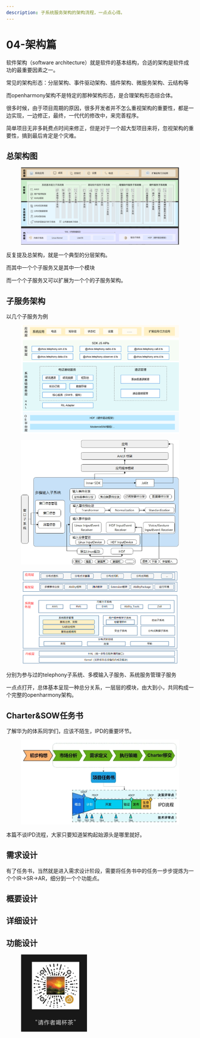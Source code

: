 ```yaml
---
description: 子系统服务架构的架构流程，一点点心得。
---
```


# 04-架构篇

软件架构（software architecture）就是软件的基本结构，合适的架构是软件成功的最重要因素之一。

常见的架构形态：分层架构、事件驱动架构、插件架构、微服务架构、云结构等

而openharmony架构不是特定的那种架构形态，是合理架构形态综合体。

很多时候，由于项目周期的原因，很多开发者并不怎么重视架构的重要性，都是一边实现，一边修正，最终，一代代的修改中，来完善程序。

简单项目无非多耗费点时间来修正，但是对于一个超大型项目来将，忽视架构的重要性，搞到最后肯定是个灾难。

## 总架构图

<figure><img src=".gitbook/assets/1718112671377.png" alt=""><figcaption></figcaption></figure>

反复提及总架构，就是一个典型的分层架构。

而其中一个个子服务又是其中一个模块

而一个个子服务又可以扩展为一个个的子服务架构。

## 子服务架构

以几个子服务为例

<figure><img src=".gitbook/assets/image (18).png" alt=""><figcaption></figcaption></figure>

<figure><img src=".gitbook/assets/image (19).png" alt=""><figcaption></figcaption></figure>

<figure><img src=".gitbook/assets/image (20).png" alt=""><figcaption></figcaption></figure>

分别为参与过的telephony子系统、多模输入子服务、系统服务管理子服务

一点点打开，总体基本呈现一种总分关系，一层层的模块，由大到小，共同构成一个完整的openharmony架构。

## Charter\&SOW任务书

了解华为的体系同学们，应该不陌生，IPD的重要环节。

<figure><img src=".gitbook/assets/image (21).png" alt=""><figcaption></figcaption></figure>

本篇不谈IPD流程，大家只要知道架构起始源头是哪里就好。

## 需求设计

有了任务书，当然就是进入需求设计阶段，需要将任务书中的任务一步步提炼为一个个IR->SR->AR，细分到一个个功能点。



## 概要设计



## 详细设计



## 功能设计









<figure><img src=".gitbook/assets/1719478519308.png" alt="" width="177"><figcaption></figcaption></figure>















